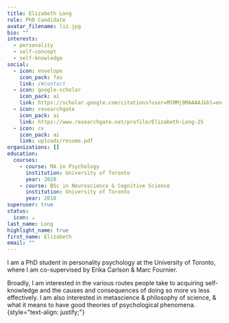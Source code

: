 ```yaml
---
title: Elizabeth Long
role: PhD Candidate
avatar_filename: liz.jpg
bio: ""
interests:
  - personality
  - self-concept
  - self-knowledge
social:
  - icon: envelope
    icon_pack: fas
    link: /#contact
  - icon: google-scholar
    icon_pack: ai
    link: https://scholar.google.com/citations?user=MlMMj9MAAAAJ&hl=en
  - icon: researchgate
    icon_pack: ai
    link: https://www.researchgate.net/profile/Elizabeth-Long-25
  - icon: cv
    icon_pack: ai
    link: uploads/resume.pdf
organizations: []
education:
  courses:
    - course: MA in Psychology
      institution: University of Toronto
      year: 2020
    - course: BSc in Neuroscience & Cognitive Science
      institution: University of Toronto
      year: 2018
superuser: true
status:
  icon: ☕️
last_name: Long
highlight_name: true
first_name: Elizabeth
email: ""
---
```

I am a PhD student in personality psychology at the University of Toronto, where I am co-supervised by Erika Carlson & Marc Fournier. 

Broadly, I am interested in the various routes people take to acquiring self-knowledge and the causes and consequences of doing so more vs less effectively. I am also interested in metascience & philosophy of science, & what it means to have good theories of psychological phenomena.
{style="text-align: justify;"}
